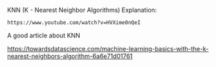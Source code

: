 KNN (K - Nearest Neighbor Algorithms) Explanation: 
```
https://www.youtube.com/watch?v=HVXime0nQeI
```
A good article about KNN

https://towardsdatascience.com/machine-learning-basics-with-the-k-nearest-neighbors-algorithm-6a6e71d01761
```
